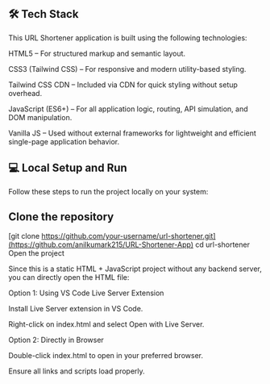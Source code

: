 ## 🛠️ Tech Stack
This URL Shortener application is built using the following technologies:

HTML5 – For structured markup and semantic layout.

CSS3 (Tailwind CSS) – For responsive and modern utility-based styling.

Tailwind CSS CDN – Included via CDN for quick styling without setup overhead.

JavaScript (ES6+) – For all application logic, routing, API simulation, and DOM manipulation.

Vanilla JS – Used without external frameworks for lightweight and efficient single-page application behavior.



## 💻 Local Setup and Run
Follow these steps to run the project locally on your system:

## Clone the repository

[git clone https://github.com/your-username/url-shortener.git](https://github.com/anilkumark215/URL-Shortener-App)
cd url-shortener
Open the project

Since this is a static HTML + JavaScript project without any backend server, you can directly open the HTML file:

Option 1: Using VS Code Live Server Extension

Install Live Server extension in VS Code.

Right-click on index.html and select Open with Live Server.

Option 2: Directly in Browser

Double-click index.html to open in your preferred browser.

Ensure all links and scripts load properly.
